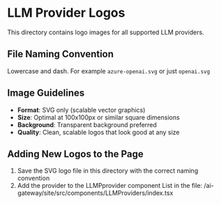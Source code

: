 # LLM Provider Logos

This directory contains logo images for all supported LLM providers.

## File Naming Convention
Lowercase and dash.
For example `azure-openai.svg` or just `openai.svg`

## Image Guidelines

- **Format**: SVG only (scalable vector graphics)
- **Size**: Optimal at 100x100px or similar square dimensions
- **Background**: Transparent background preferred
- **Quality**: Clean, scalable logos that look good at any size


## Adding New Logos to the Page

1. Save the SVG logo file in this directory with the correct naming convention
2. Add the provider to the LLMPprovider component List in the file: /ai-gateway/site/src/components/LLMProviders/index.tsx
